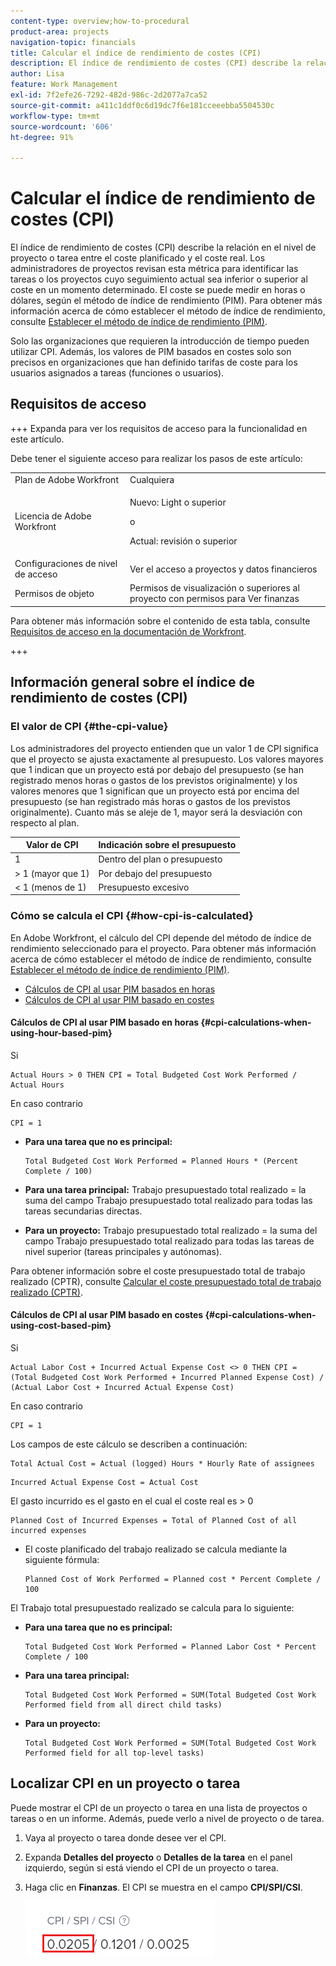 ```yaml
---
content-type: overview;how-to-procedural
product-area: projects
navigation-topic: financials
title: Calcular el índice de rendimiento de costes (CPI)
description: El índice de rendimiento de costes (CPI) describe la relación en el nivel de proyecto o tarea entre el coste planificado y el coste real. Los administradores de proyectos revisan esta métrica para identificar las tareas o los proyectos cuyo seguimiento actual sea inferior o superior al coste en un momento determinado.
author: Lisa
feature: Work Management
exl-id: 7f2efe26-7292-482d-986c-2d2077a7ca52
source-git-commit: a411c1ddf0c6d19dc7f6e181cceeebba5504530c
workflow-type: tm+mt
source-wordcount: '606'
ht-degree: 91%

---
```


# Calcular el índice de rendimiento de costes (CPI)

<!-- Audited: 5/2025 -->

<!--
<p data-mc-conditions="QuicksilverOrClassic.Draft mode">(NOTE: Linked to the product. Do not change link.)</p>
-->

El índice de rendimiento de costes (CPI) describe la relación en el nivel de proyecto o tarea entre el coste planificado y el coste real. Los administradores de proyectos revisan esta métrica para identificar las tareas o los proyectos cuyo seguimiento actual sea inferior o superior al coste en un momento determinado. El coste se puede medir en horas o dólares, según el método de índice de rendimiento (PIM). Para obtener más información acerca de cómo establecer el método de índice de rendimiento, consulte [Establecer el método de índice de rendimiento (PIM)](../../../manage-work/projects/project-finances/set-pim.md).

Solo las organizaciones que requieren la introducción de tiempo pueden utilizar CPI. Además, los valores de PIM basados en costes solo son precisos en organizaciones que han definido tarifas de coste para los usuarios asignados a tareas (funciones o usuarios).

## Requisitos de acceso

+++ Expanda para ver los requisitos de acceso para la funcionalidad en este artículo.

Debe tener el siguiente acceso para realizar los pasos de este artículo:

<table style="table-layout:auto"> 
 <col> 
 <col> 
 <tbody> 
  <tr> 
   <td role="rowheader">Plan de Adobe Workfront</td> 
   <td>Cualquiera</td> 
  </tr> 
  <tr> 
   <td role="rowheader">Licencia de Adobe Workfront</td> 
   <td>
   <p>Nuevo: Light o superior</p>
   <p>o</p>
   <p>Actual: revisión o superior</p></td>  
  </tr> 
  <tr> 
   <td role="rowheader">Configuraciones de nivel de acceso</td> 
   <td>Ver el acceso a proyectos y datos financieros</td> 
  </tr> 
  <tr> 
   <td role="rowheader">Permisos de objeto</td> 
   <td>Permisos de visualización o superiores al proyecto con permisos para Ver finanzas</td> 
  </tr> 
 </tbody> 
</table>

Para obtener más información sobre el contenido de esta tabla, consulte [Requisitos de acceso en la documentación de Workfront](/help/quicksilver/administration-and-setup/add-users/access-levels-and-object-permissions/access-level-requirements-in-documentation.md).

+++

## Información general sobre el índice de rendimiento de costes (CPI)

### El valor de CPI {#the-cpi-value}

Los administradores del proyecto entienden que un valor 1 de CPI significa que el proyecto se ajusta exactamente al presupuesto. Los valores mayores que 1 indican que un proyecto está por debajo del presupuesto (se han registrado menos horas o gastos de los previstos originalmente) y los valores menores que 1 significan que un proyecto está por encima del presupuesto (se han registrado más horas o gastos de los previstos originalmente). Cuanto más se aleje de 1, mayor será la desviación con respecto al plan.

| **Valor de CPI** | **Indicación sobre el presupuesto** |
|---|---|
| 1 | Dentro del plan o presupuesto |
| > 1 (mayor que 1) | Por debajo del presupuesto |
| &lt; 1 (menos de 1) | Presupuesto excesivo |


### Cómo se calcula el CPI {#how-cpi-is-calculated}

En Adobe Workfront, el cálculo del CPI depende del método de índice de rendimiento seleccionado para el proyecto. Para obtener más información acerca de cómo establecer el método de índice de rendimiento, consulte [Establecer el método de índice de rendimiento (PIM)](../../../manage-work/projects/project-finances/set-pim.md).

* [Cálculos de CPI al usar PIM basados en horas](#cpi-calculations-when-using-hour-based-pim)
* [Cálculos de CPI al usar PIM basado en costes](#cpi-calculations-when-using-cost-based-pim)

#### Cálculos de CPI al usar PIM basado en horas {#cpi-calculations-when-using-hour-based-pim}

Si

```
Actual Hours > 0 THEN CPI = Total Budgeted Cost Work Performed / Actual Hours
```

En caso contrario

```
CPI = 1
```

* **Para una tarea que no es principal:**

  ```
  Total Budgeted Cost Work Performed = Planned Hours * (Percent Complete / 100)
  ```

* **Para una tarea principal:**
Trabajo presupuestado total realizado = la suma del campo Trabajo presupuestado total realizado para todas las tareas secundarias directas.

* **Para un proyecto:**
Trabajo presupuestado total realizado = la suma del campo Trabajo presupuestado total realizado para todas las tareas de nivel superior (tareas principales y autónomas).

Para obtener información sobre el coste presupuestado total de trabajo realizado (CPTR), consulte [Calcular el coste presupuestado total de trabajo realizado (CPTR)](../../../manage-work/projects/project-finances/calculate-bcwp.md).

#### Cálculos de CPI al usar PIM basado en costes {#cpi-calculations-when-using-cost-based-pim}

<!--
<p data-mc-conditions="QuicksilverOrClassic.Draft mode"><code>CPI = (Planned Cost of Work Performed + Planned Cost of Incurred Expenses) / (Total Actual Cost + Actual Cost of Incurred Expenses) </code> </p>
-->

<!--
<p data-mc-conditions="QuicksilverOrClassic.Draft mode"><code>NOTE: this used to be here before - above - but Anna sent me the one below. I kept the other one, although she is still researching its validity - see this issue: https://hub.workfront.com/issue/5fc7b1cf00012aeebf9e822db8ea2513/overview)</code> </p>
-->

Si

```
Actual Labor Cost + Incurred Actual Expense Cost <> 0 THEN CPI = (Total Budgeted Cost Work Performed + Incurred Planned Expense Cost) / (Actual Labor Cost + Incurred Actual Expense Cost)
```



En caso contrario

```
CPI = 1
```

<!--
<p data-mc-conditions="QuicksilverOrClassic.Draft mode"><code>(NOTE: above: this used to say: CPI = CPI Labor, but Anna had me fix it on July 21, 2021)</code> </p>
-->

Los campos de este cálculo se describen a continuación:

```
Total Actual Cost = Actual (logged) Hours * Hourly Rate of assignees
```

```
Incurred Actual Expense Cost = Actual Cost
```

El gasto incurrido es el gasto en el cual el coste real es > 0

```
Planned Cost of Incurred Expenses = Total of Planned Cost of all incurred expenses
```



<!--
  <p data-mc-conditions="QuicksilverOrClassic.Draft mode">(NOTE: Old calculation - taken out by Lilit and replaced below: Planned Cost of Work Performed= (planned labor cost) * (percent complete) / 100 where planned labor cost is the planned hours allocated to assignees * their rates.)</p>
  -->

* El coste planificado del trabajo realizado se calcula mediante la siguiente fórmula:

  ```
  Planned Cost of Work Performed = Planned cost * Percent Complete / 100
  ```

El Trabajo total presupuestado realizado se calcula para lo siguiente:

* **Para una tarea que no es principal:**

  ```
  Total Budgeted Cost Work Performed = Planned Labor Cost * Percent Complete / 100
  ```

* **Para una tarea principal:**

  ```
  Total Budgeted Cost Work Performed = SUM(Total Budgeted Cost Work Performed field from all direct child tasks)
  ```

* **Para un proyecto:**

  ```
  Total Budgeted Cost Work Performed = SUM(Total Budgeted Cost Work Performed field for all top-level tasks)
  ```



## Localizar CPI en un proyecto o tarea

Puede mostrar el CPI de un proyecto o tarea en una lista de proyectos o tareas o en un informe. Además, puede verlo a nivel de proyecto o de tarea.

1. Vaya al proyecto o tarea donde desee ver el CPI.
1. Expanda **Detalles del proyecto** o **Detalles de la tarea** en el panel izquierdo, según si está viendo el CPI de un proyecto o tarea.

1. Haga clic en **Finanzas**. El CPI se muestra en el campo **CPI/SPI/CSI**.

   ![IRC en el proyecto](assets/cpi-on-project-nwe.png)
